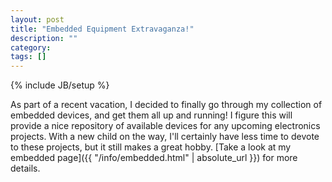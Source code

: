 ```yaml
---
layout: post
title: "Embedded Equipment Extravaganza!"
description: ""
category:
tags: []
---
```

{% include JB/setup %}

As part of a recent vacation, I decided to finally go through my collection of
embedded devices, and get them all up and running!  I figure this will provide
a nice repository of available devices for any upcoming electronics projects.
With a new child on the way, I'll certainly have less time to devote to these
projects, but it still makes a great hobby.  [Take a look at my embedded page]({{ "/info/embedded.html" | absolute_url }}) for more details.

